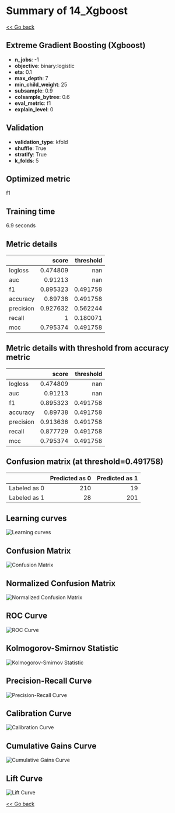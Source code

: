 # Summary of 14_Xgboost

[<< Go back](../README.md)


## Extreme Gradient Boosting (Xgboost)
- **n_jobs**: -1
- **objective**: binary:logistic
- **eta**: 0.1
- **max_depth**: 7
- **min_child_weight**: 25
- **subsample**: 0.9
- **colsample_bytree**: 0.6
- **eval_metric**: f1
- **explain_level**: 0

## Validation
 - **validation_type**: kfold
 - **shuffle**: True
 - **stratify**: True
 - **k_folds**: 5

## Optimized metric
f1

## Training time

6.9 seconds

## Metric details
|           |    score |   threshold |
|:----------|---------:|------------:|
| logloss   | 0.474809 |  nan        |
| auc       | 0.91213  |  nan        |
| f1        | 0.895323 |    0.491758 |
| accuracy  | 0.89738  |    0.491758 |
| precision | 0.927632 |    0.562244 |
| recall    | 1        |    0.180071 |
| mcc       | 0.795374 |    0.491758 |


## Metric details with threshold from accuracy metric
|           |    score |   threshold |
|:----------|---------:|------------:|
| logloss   | 0.474809 |  nan        |
| auc       | 0.91213  |  nan        |
| f1        | 0.895323 |    0.491758 |
| accuracy  | 0.89738  |    0.491758 |
| precision | 0.913636 |    0.491758 |
| recall    | 0.877729 |    0.491758 |
| mcc       | 0.795374 |    0.491758 |


## Confusion matrix (at threshold=0.491758)
|              |   Predicted as 0 |   Predicted as 1 |
|:-------------|-----------------:|-----------------:|
| Labeled as 0 |              210 |               19 |
| Labeled as 1 |               28 |              201 |

## Learning curves
![Learning curves](learning_curves.png)
## Confusion Matrix

![Confusion Matrix](confusion_matrix.png)


## Normalized Confusion Matrix

![Normalized Confusion Matrix](confusion_matrix_normalized.png)


## ROC Curve

![ROC Curve](roc_curve.png)


## Kolmogorov-Smirnov Statistic

![Kolmogorov-Smirnov Statistic](ks_statistic.png)


## Precision-Recall Curve

![Precision-Recall Curve](precision_recall_curve.png)


## Calibration Curve

![Calibration Curve](calibration_curve_curve.png)


## Cumulative Gains Curve

![Cumulative Gains Curve](cumulative_gains_curve.png)


## Lift Curve

![Lift Curve](lift_curve.png)



[<< Go back](../README.md)
